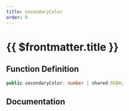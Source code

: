 ```yaml
---
title: secondaryColor
order: 0
---
```


# {{ $frontmatter.title }}

## Function Definition

```ts
public secondaryColor: number | shared.RGBA;
```

## Documentation

<!--@include: ./parts/secondaryColor.md-->
